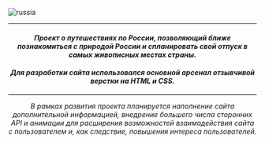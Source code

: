 <p align="center">

![russia](https://i.postimg.cc/bvpZ8HFh/Russia.jpg)

</p>

---

#### <p align="center"><i><b>Проект о путешествиях по России, позволяющий ближе познакомиться с природой России и спланировать свой отпуск в самых живописных местах страны.</b></i></p>

#### <p align="center"><i><b>Для разработки сайта использовался основной арсенал отзывчивой верстки на HTML и CSS.</b></i></p>

</i></p>

---

<p align="center"><i>В рамках развития проекта планируется наполнение сайта  дополнительной информацией, внедрение большего числа сторонних API и анимации для расширения возможностей взаимодействия сайта с пользователем и, как следствие, повышения интереса пользователей.</i></p>

